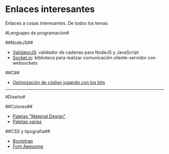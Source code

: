 Enlaces interesantes
====================

Enlaces a cosas interesantes. De todos los temas


#Lenguajes de programación#

##NodeJS##
+ [ValidatorJS](https://github.com/chriso/validator.js): validador de cadenas para NodeJS y JavaScript
+ [Socket.io](https://github.com/Automattic/socket.io): biblioteca para realizar comunicación cliente-servidor con websockets


##C##
+ [Optimización de código jugando con los bits](http://www.catonmat.net/blog/low-level-bit-hacks-you-absolutely-must-know/)



***
#Diseño#

##Colores##
+ [Paletas "Material Design"](http://www.materialpalette.com/)
+ [Paletas varias](http://www.colorcombos.com/)


##CSS y tipografía##
+ [Bootstrap](http://getbootstrap.com/)
+ [Font Awesome](http://fortawesome.github.io/Font-Awesome/)
